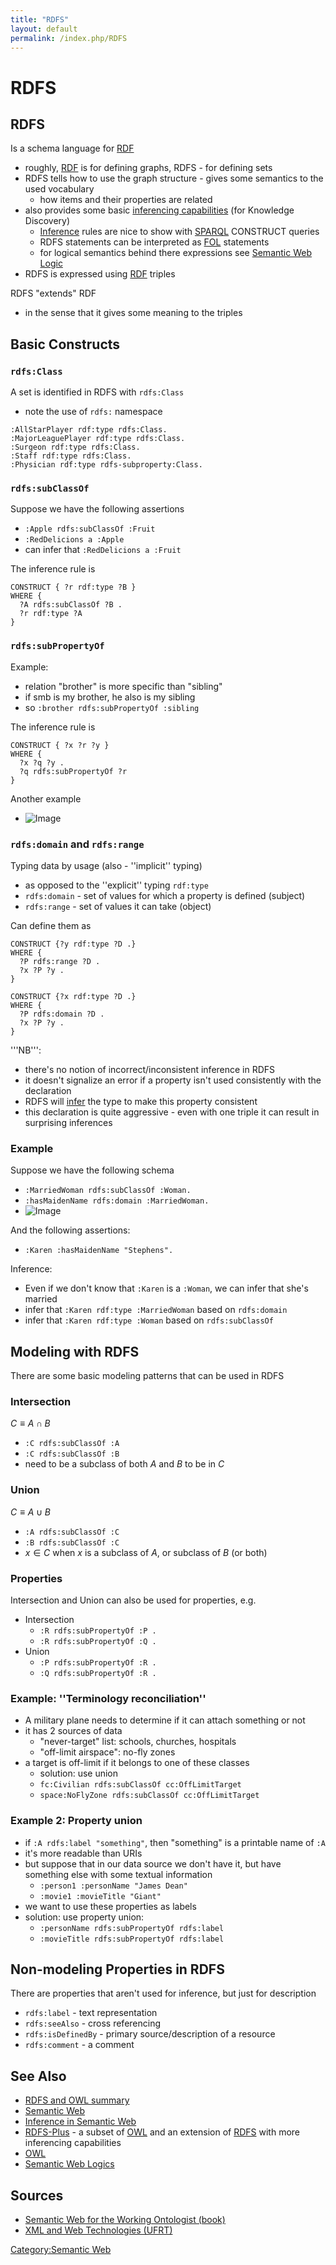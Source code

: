 ```yaml
---
title: "RDFS"
layout: default
permalink: /index.php/RDFS
---
```


# RDFS

## RDFS
Is a schema language for [RDF](RDF)
- roughly, [RDF](RDF) is for defining graphs, RDFS - for defining sets 
- RDFS tells how to use the graph structure - gives some semantics to the used vocabulary
  - how items and their properties are related
- also provides some basic [inferencing capabilities](Inference_in_Semantic_Web) (for Knowledge Discovery)
  - [Inference](Inference_in_Semantic_Web) rules are nice to show with [SPARQL](SPARQL) CONSTRUCT queries
  - RDFS statements can be interpreted as [FOL](First_Order_Logic) statements 
  - for logical semantics behind there expressions see [Semantic Web Logic](Semantic_Web_Logic)
- RDFS is expressed using [RDF](RDF) triples 


RDFS "extends" RDF
- in the sense that it gives some meaning to the triples 



## Basic Constructs
### <code>rdfs:Class</code>
A set is identified in RDFS with <code>rdfs:Class</code>
- note the use of <code>rdfs:</code> namespace

```carbon
:AllStarPlayer rdf:type rdfs:Class. 
:MajorLeaguePlayer rdf:type rdfs:Class. 
:Surgeon rdf:type rdfs:Class. 
:Staff rdf:type rdfs:Class. 
:Physician rdf:type rdfs-subproperty:Class.
```


### <code>rdfs:subClassOf</code>
Suppose we have the following assertions
- <code>:Apple rdfs:subClassOf :Fruit</code>
- <code>:RedDelicions a :Apple</code>
- can infer that <code>:RedDelicions a :Fruit</code>

The inference rule is 
```carbon
CONSTRUCT { ?r rdf:type ?B } 
WHERE {
  ?A rdfs:subClassOf ?B .
  ?r rdf:type ?A
}
```


### <code>rdfs:subPropertyOf</code>
Example:
- relation "brother" is more specific than "sibling"
- if smb is my brother, he also is my sibling
- so <code>:brother rdfs:subPropertyOf :sibling</code>

The inference rule is 
```text only
CONSTRUCT { ?x ?r ?y } 
WHERE {
  ?x ?q ?y . 
  ?q rdfs:subPropertyOf ?r
}
```

Another example
- <img src="https://raw.githubusercontent.com/alexeygrigorev/wiki-figures/master/ufrt/xml/sw/rdfs-subproperty.png" alt="Image">


### <code>rdfs:domain</code> and <code>rdfs:range</code>
Typing data by usage (also - ''implicit'' typing)
- as opposed to the ''explicit'' typing <code>rdf:type</code>
- <code>rdfs:domain</code> - set of values for which a property is defined (subject)
- <code>rdfs:range</code> - set of values it can take (object)

Can define them as 
```carbon
CONSTRUCT {?y rdf:type ?D .} 
WHERE {
  ?P rdfs:range ?D . 
  ?x ?P ?y .
} 

CONSTRUCT {?x rdf:type ?D .} 
WHERE {
  ?P rdfs:domain ?D . 
  ?x ?P ?y .
}
```

'''NB''': 
- there's no notion of incorrect/inconsistent inference in RDFS
- it doesn't signalize an error if a property isn't used consistently with the declaration
- RDFS will [infer](Inference_in_Semantic_Web) the type to make this property consistent 
- this declaration is quite aggressive - even with one triple it can result in surprising inferences


### Example
Suppose we have the following schema
- <code>:MarriedWoman rdfs:subClassOf :Woman.</code>
- <code>:hasMaidenName rdfs:domain :MarriedWoman.</code>
- <img src="https://raw.githubusercontent.com/alexeygrigorev/wiki-figures/master/ufrt/xml/sw/rdfs-ex-dom.png" alt="Image">

And the following assertions: 
- <code>:Karen :hasMaidenName "Stephens".</code>

Inference:
- Even if we don't know that <code>:Karen</code> is a <code>:Woman</code>, we can infer that she's married
- infer that <code>:Karen rdf:type :MarriedWoman</code> based on <code>rdfs:domain</code>
- infer that <code>:Karen rdf:type :Woman</code> based on <code>rdfs:subClassOf</code>


## Modeling with RDFS
There are some basic modeling patterns that can be used in RDFS

### Intersection
$C \equiv A \cap B$
- <code>:C rdfs:subClassOf :A</code>
- <code>:C rdfs:subClassOf :B</code>
- need to be a subclass of both $A$ and $B$ to be in $C$


### Union
$C \equiv A \cup B$
- <code>:A rdfs:subClassOf :C</code>
- <code>:B rdfs:subClassOf :C</code>
- $x \in C$ when $x$ is a subclass of $A$, or subclass of $B$ (or both)


### Properties
Intersection and Union can also be used for properties, e.g.
- Intersection
  - <code>:R rdfs:subPropertyOf :P . </code>
  - <code>:R rdfs:subPropertyOf :Q .</code>
- Union
  - <code>:P rdfs:subPropertyOf :R . </code>
  - <code>:Q rdfs:subPropertyOf :R .</code>


### Example: ''Terminology reconciliation''
- A military plane needs to determine if it can attach something or not
- it has 2 sources of data
  - "never-target" list: schools, churches, hospitals
  - "off-limit airspace": no-fly zones
- a target is off-limit if it belongs to one of these classes 
  - solution: use union
  - <code>fc:Civilian rdfs:subClassOf cc:OffLimitTarget</code>
  - <code>space:NoFlyZone rdfs:subClassOf cc:OffLimitTarget</code>


### Example 2: Property union
- if <code>:A rdfs:label "something"</code>, then "something" is a printable name of <code>:A</code>
- it's more readable than URIs
- but suppose that in our data source we don't have it, but have something else with some textual information
  - <code>:person1 :personName "James Dean"</code>
  - <code>:movie1 :movieTitle "Giant"</code>
- we want to use these properties as labels
- solution: use property union:
  - <code>:personName rdfs:subPropertyOf rdfs:label</code>
  - <code>:movieTitle rdfs:subPropertyOf rdfs:label</code>


## Non-modeling Properties in RDFS
There are properties that aren't used for inference, but just for description
- <code>rdfs:label</code> - text representation
- <code>rdfs:seeAlso</code>  - cross referencing
- <code>rdfs:isDefinedBy</code> - primary source/description of a resource
- <code>rdfs:comment</code> - a comment


## See Also
- [RDFS and OWL summary](RDFS_and_OWL_summary)
- [Semantic Web](Semantic_Web)
- [Inference in Semantic Web](Inference_in_Semantic_Web)
- [RDFS-Plus](RDFS-Plus) - a subset of [OWL](OWL) and an extension of [RDFS](RDFS) with more inferencing capabilities
- [OWL](OWL) 
- [Semantic Web Logics](Semantic_Web_Logics)


## Sources
- [Semantic Web for the Working Ontologist (book)](Semantic_Web_for_the_Working_Ontologist_(book))
- [XML and Web Technologies (UFRT)](XML_and_Web_Technologies_(UFRT))

[Category:Semantic Web](Category_Semantic_Web)